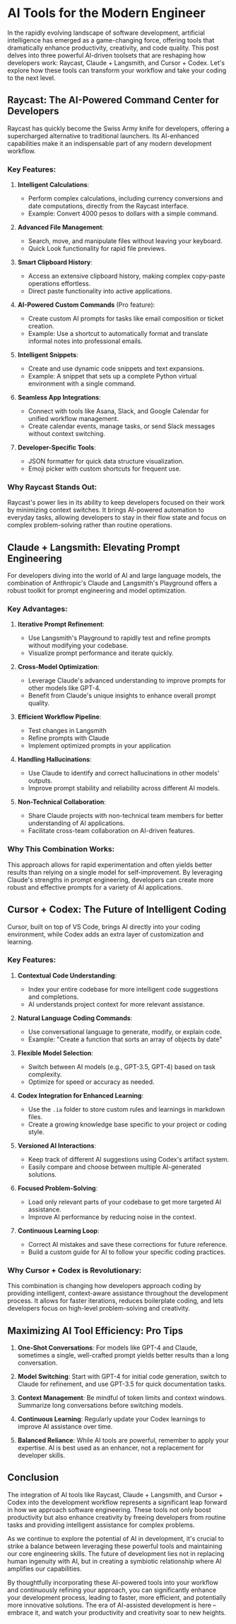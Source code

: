 # AI Tools for the Modern Engineer

In the rapidly evolving landscape of software development, artificial intelligence has emerged as a game-changing force, offering tools that dramatically enhance productivity, creativity, and code quality. This post delves into three powerful AI-driven toolsets that are reshaping how developers work: Raycast, Claude + Langsmith, and Cursor + Codex. Let's explore how these tools can transform your workflow and take your coding to the next level.

## Raycast: The AI-Powered Command Center for Developers

Raycast has quickly become the Swiss Army knife for developers, offering a supercharged alternative to traditional launchers. Its AI-enhanced capabilities make it an indispensable part of any modern development workflow.

### Key Features:

1. **Intelligent Calculations**: 
   - Perform complex calculations, including currency conversions and date computations, directly from the Raycast interface.
   - Example: Convert 4000 pesos to dollars with a simple command.

2. **Advanced File Management**: 
   - Search, move, and manipulate files without leaving your keyboard.
   - Quick Look functionality for rapid file previews.

3. **Smart Clipboard History**: 
   - Access an extensive clipboard history, making complex copy-paste operations effortless.
   - Direct paste functionality into active applications.

4. **AI-Powered Custom Commands** (Pro feature):
   - Create custom AI prompts for tasks like email composition or ticket creation.
   - Example: Use a shortcut to automatically format and translate informal notes into professional emails.

5. **Intelligent Snippets**: 
   - Create and use dynamic code snippets and text expansions.
   - Example: A snippet that sets up a complete Python virtual environment with a single command.

6. **Seamless App Integrations**: 
   - Connect with tools like Asana, Slack, and Google Calendar for unified workflow management.
   - Create calendar events, manage tasks, or send Slack messages without context switching.

7. **Developer-Specific Tools**:
   - JSON formatter for quick data structure visualization.
   - Emoji picker with custom shortcuts for frequent use.

### Why Raycast Stands Out:
Raycast's power lies in its ability to keep developers focused on their work by minimizing context switches. It brings AI-powered automation to everyday tasks, allowing developers to stay in their flow state and focus on complex problem-solving rather than routine operations.

## Claude + Langsmith: Elevating Prompt Engineering

For developers diving into the world of AI and large language models, the combination of Anthropic's Claude and Langsmith's Playground offers a robust toolkit for prompt engineering and model optimization.

### Key Advantages:

1. **Iterative Prompt Refinement**: 
   - Use Langsmith's Playground to rapidly test and refine prompts without modifying your codebase.
   - Visualize prompt performance and iterate quickly.

2. **Cross-Model Optimization**: 
   - Leverage Claude's advanced understanding to improve prompts for other models like GPT-4.
   - Benefit from Claude's unique insights to enhance overall prompt quality.

3. **Efficient Workflow Pipeline**:
   - Test changes in Langsmith
   - Refine prompts with Claude
   - Implement optimized prompts in your application

4. **Handling Hallucinations**: 
   - Use Claude to identify and correct hallucinations in other models' outputs.
   - Improve prompt stability and reliability across different AI models.

5. **Non-Technical Collaboration**:
   - Share Claude projects with non-technical team members for better understanding of AI applications.
   - Facilitate cross-team collaboration on AI-driven features.

### Why This Combination Works:
This approach allows for rapid experimentation and often yields better results than relying on a single model for self-improvement. By leveraging Claude's strengths in prompt engineering, developers can create more robust and effective prompts for a variety of AI applications.

## Cursor + Codex: The Future of Intelligent Coding

Cursor, built on top of VS Code, brings AI directly into your coding environment, while Codex adds an extra layer of customization and learning.

### Key Features:

1. **Contextual Code Understanding**: 
   - Index your entire codebase for more intelligent code suggestions and completions.
   - AI understands project context for more relevant assistance.

2. **Natural Language Coding Commands**: 
   - Use conversational language to generate, modify, or explain code.
   - Example: "Create a function that sorts an array of objects by date"

3. **Flexible Model Selection**: 
   - Switch between AI models (e.g., GPT-3.5, GPT-4) based on task complexity.
   - Optimize for speed or accuracy as needed.

4. **Codex Integration for Enhanced Learning**:
   - Use the `.ia` folder to store custom rules and learnings in markdown files.
   - Create a growing knowledge base specific to your project or coding style.

5. **Versioned AI Interactions**: 
   - Keep track of different AI suggestions using Codex's artifact system.
   - Easily compare and choose between multiple AI-generated solutions.

6. **Focused Problem-Solving**: 
   - Load only relevant parts of your codebase to get more targeted AI assistance.
   - Improve AI performance by reducing noise in the context.

7. **Continuous Learning Loop**:
   - Correct AI mistakes and save these corrections for future reference.
   - Build a custom guide for AI to follow your specific coding practices.

### Why Cursor + Codex is Revolutionary:
This combination is changing how developers approach coding by providing intelligent, context-aware assistance throughout the development process. It allows for faster iterations, reduces boilerplate coding, and lets developers focus on high-level problem-solving and creativity.

## Maximizing AI Tool Efficiency: Pro Tips

1. **One-Shot Conversations**: For models like GPT-4 and Claude, sometimes a single, well-crafted prompt yields better results than a long conversation.

2. **Model Switching**: Start with GPT-4 for initial code generation, switch to Claude for refinement, and use GPT-3.5 for quick documentation tasks.

3. **Context Management**: Be mindful of token limits and context windows. Summarize long conversations before switching models.

4. **Continuous Learning**: Regularly update your Codex learnings to improve AI assistance over time.

5. **Balanced Reliance**: While AI tools are powerful, remember to apply your expertise. AI is best used as an enhancer, not a replacement for developer skills.

## Conclusion

The integration of AI tools like Raycast, Claude + Langsmith, and Cursor + Codex into the development workflow represents a significant leap forward in how we approach software engineering. These tools not only boost productivity but also enhance creativity by freeing developers from routine tasks and providing intelligent assistance for complex problems.

As we continue to explore the potential of AI in development, it's crucial to strike a balance between leveraging these powerful tools and maintaining our core engineering skills. The future of development lies not in replacing human ingenuity with AI, but in creating a symbiotic relationship where AI amplifies our capabilities.

By thoughtfully incorporating these AI-powered tools into your workflow and continuously refining your approach, you can significantly enhance your development process, leading to faster, more efficient, and potentially more innovative solutions. The era of AI-assisted development is here – embrace it, and watch your productivity and creativity soar to new heights.